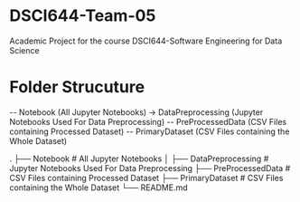 # DSCI644-Team-05
Academic Project for the course DSCI644-Software Engineering for Data Science

# Folder Strucuture
-- Notebook (All Jupyter Notebooks) 
  -> DataPreprocessing (Jupyter Notebooks Used For Data Preprocessing) 
-- PreProcessedData (CSV Files containing Processed Dataset)
-- PrimaryDataset (CSV Files containing the Whole Dataset)

.
├── Notebook                   # All Jupyter Notebooks
│   ├── DataPreprocessing              # Jupyter Notebooks Used For Data Preprocessing
├── PreProcessedData                    # CSV Files containing Processed Dataset
├── PrimaryDataset                     # CSV Files containing the Whole Dataset
└── README.md
